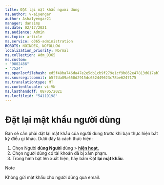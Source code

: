 ```yaml
---
title: Đặt lại mật khẩu người dùng
ms.author: v-aiyengar
author: AshaIyengar21
manager: dansimp
ms.date: 02/17/2021
ms.audience: Admin
ms.topic: article
ms.service: o365-administration
ROBOTS: NOINDEX, NOFOLLOW
localization_priority: Normal
ms.collection: Adm_O365
ms.custom:
- "9002486"
- "7524"
ms.openlocfilehash: ed5f48ba746da47e2e5db1cb9f279e1cf9b862e47813d617ab7df18ed64725ed
ms.sourcegitcommit: b5f7da89a650d2915dc652449623c78be6247175
ms.translationtype: MT
ms.contentlocale: vi-VN
ms.lasthandoff: 08/05/2021
ms.locfileid: "54119198"
---
```

# <a name="reset-the-users-password"></a>Đặt lại mật khẩu người dùng

Bạn sẽ cần phải đặt lại mật khẩu của người dùng trước khi bạn thực hiện bất kỳ điều gì khác. Dưới đây là cách thực hiện:

1. Chọn Người **dùng Người** dùng  >  **[hiện hoạt.](https://go.microsoft.com/fwlink/p/?linkid=834822)**
1. Chọn người dùng có tài khoản đã bị xâm phạm.
1. Trong hình bật lên xuất hiện, hãy bấm Đặt **lại mật khẩu**.

> [!NOTE]
> Không gửi mật khẩu cho người dùng qua email.

